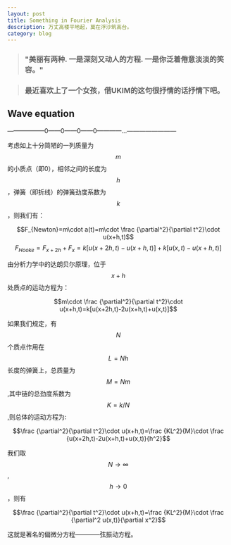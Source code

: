 ```yaml
---
layout: post
title: Something in Fourier Analysis
description: 万丈高楼平地起，莫在浮沙筑高台。
category: blog
---
```


> ### "美丽有两种. 一是深刻又动人的方程. 一是你泛着倦意淡淡的笑容。"

> ### 最近喜欢上了一个女孩，借UKIM的这句很抒情的话抒情下吧。


Wave equation
--

——————0——0——0——0————...————————

考虑如上十分简陋的一列质量为$$m$$的小质点（即0），相邻之间的长度为$$h$$，弹簧（即折线）的弹簧劲度系数为$$k$$，则我们有：

$$F_{Newton}=m\cdot a(t)=m\cdot \frac {\partial^2}{\partial t^2}\cdot u(x+h,t)$$
$$F_{Hooke}=F_{x+2h}+F_{x}=k[u(x+2h,t)-u(x+h,t)]+k[u(x,t)-u(x+h,t)]$$

由分析力学中的达朗贝尔原理，位于$$x+h$$处质点的运动方程为：

$$m\cdot \frac {\partial^2}{\partial t^2}\cdot u(x+h,t)=k[u(x+2h,t)-2u(x+h,t)+u(x,t)]$$

如果我们规定，有$$N$$个质点作用在$$L=Nh$$长度的弹簧上，总质量为$$M=Nm$$,其中链的总劲度系数为$$K=k/N$$,则总体的运动方程为:

$$\frac {\partial^2}{\partial t^2}\cdot u(x+h,t)=\frac {KL^2}{M}\cdot \frac {u(x+2h,t)-2u(x+h,t)+u(x,t)}{h^2}$$

我们取$$N\rightarrow\infty$$,$$h\rightarrow 0$$，则有

$$\frac {\partial^2}{\partial t^2}\cdot u(x+h,t)=\frac {KL^2}{M}\cdot \frac {\partial^2 u(x,t)}{\partial x^2}$$

这就是著名的偏微分方程————弦振动方程。














